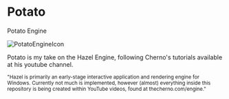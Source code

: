 # Potato
Potato Engine

![PotatoEngineIcon](/assets/images/icon.png)

Potato is my take on the Hazel Engine, following Cherno's tutorials available at his youtube channel.

<sub>"Hazel is primarily an early-stage interactive application and rendering engine for Windows. Currently not much is implemented, however (almost) everything inside this repository is being created within YouTube videos, found at thecherno.com/engine."</sub>
